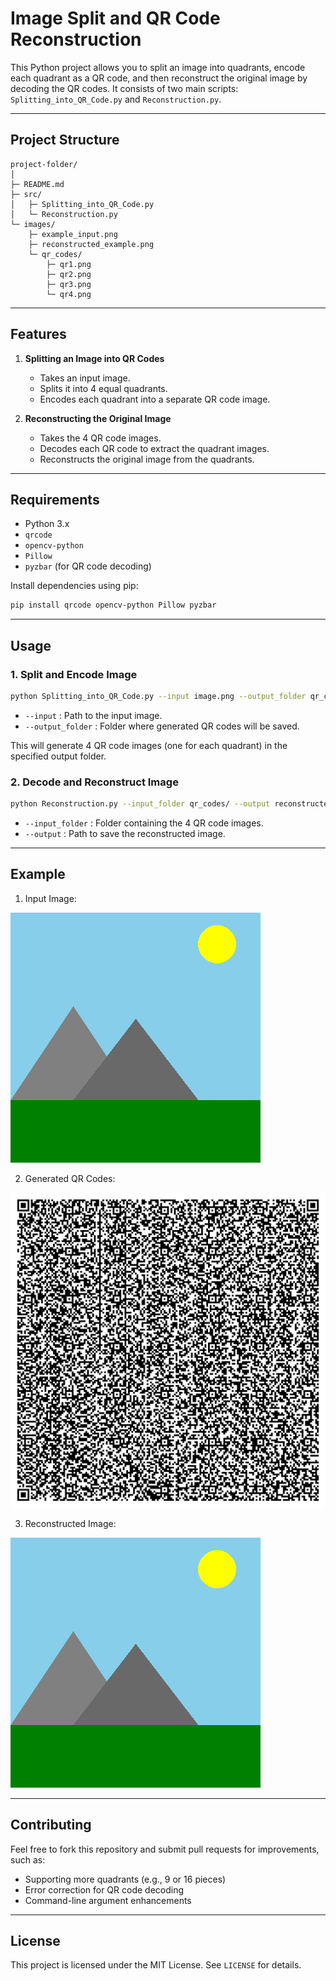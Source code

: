# Image Split and QR Code Reconstruction

This Python project allows you to split an image into quadrants, encode each quadrant as a QR code, and then reconstruct the original image by decoding the QR codes. It consists of two main scripts: `Splitting_into_QR_Code.py` and `Reconstruction.py`.

---

## Project Structure

```
project-folder/
│
├─ README.md
├─ src/
│   ├─ Splitting_into_QR_Code.py
│   └─ Reconstruction.py
└─ images/
    ├─ example_input.png
    ├─ reconstructed_example.png
    └─ qr_codes/
        ├─ qr1.png
        ├─ qr2.png
        ├─ qr3.png
        └─ qr4.png

```

---

## Features

1. **Splitting an Image into QR Codes**
   - Takes an input image.
   - Splits it into 4 equal quadrants.
   - Encodes each quadrant into a separate QR code image.

2. **Reconstructing the Original Image**
   - Takes the 4 QR code images.
   - Decodes each QR code to extract the quadrant images.
   - Reconstructs the original image from the quadrants.

---

## Requirements

- Python 3.x
- `qrcode`
- `opencv-python`
- `Pillow`
- `pyzbar` (for QR code decoding)

Install dependencies using pip:

```bash
pip install qrcode opencv-python Pillow pyzbar
```

---

## Usage

### 1. Split and Encode Image

```bash
python Splitting_into_QR_Code.py --input image.png --output_folder qr_codes/
```

- `--input` : Path to the input image.
- `--output_folder` : Folder where generated QR codes will be saved.

This will generate 4 QR code images (one for each quadrant) in the specified output folder.

### 2. Decode and Reconstruct Image

```bash
python Reconstruction.py --input_folder qr_codes/ --output reconstructed_image.png
```

- `--input_folder` : Folder containing the 4 QR code images.
- `--output` : Path to save the reconstructed image.

---

## Example

1. Input Image:

![example input](Images/landscape.png)

2. Generated QR Codes:

![QR codes](Images/QR%20Codes/part_1.png)

3. Reconstructed Image:

![reconstructed image](Images/reconstructed_image.png)

---

## Contributing

Feel free to fork this repository and submit pull requests for improvements, such as:
- Supporting more quadrants (e.g., 9 or 16 pieces)
- Error correction for QR code decoding
- Command-line argument enhancements

---

## License


This project is licensed under the MIT License. See `LICENSE` for details.

